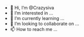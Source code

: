 - 👋 Hi, I’m @Crazysiva
- 👀 I’m interested in ...
- 🌱 I’m currently learning ...
- 💞️ I’m looking to collaborate on ...
- 📫 How to reach me ...

<!---
Crazysiva/Crazysiva is a ✨ special ✨ repository because its `README.md` (this file) appears on your GitHub profile.
You can click the Preview link to take a look at your changes.
--->
